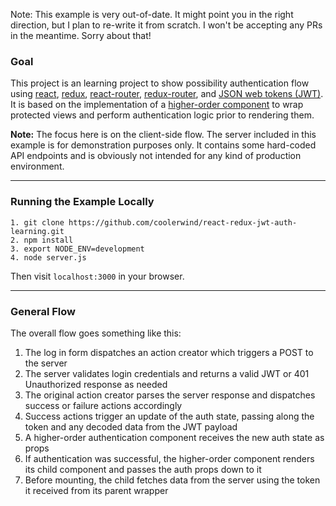 Note: This example is very out-of-date. It might point you in the right direction, but I plan to re-write it from scratch. I won't be accepting any PRs in the meantime. Sorry about that!

### Goal

This project is an learning project to show possibility authentication flow using [react](https://github.com/facebook/react), [redux](https://github.com/rackt/redux), [react-router](https://github.com/rackt/react-router), [redux-router](https://github.com/rackt/redux-router), and [JSON web tokens (JWT)](http://jwt.io/). It is based on the implementation of a [higher-order component](https://medium.com/@dan_abramov/mixins-are-dead-long-live-higher-order-components-94a0d2f9e750)
to wrap protected views and perform authentication logic prior to rendering them.

**Note:** The focus here is on the client-side flow. The server included in this example is for demonstration purposes only.
It contains some hard-coded API endpoints and is obviously not intended for any
kind of production environment.

---

### Running the Example Locally
````
1. git clone https://github.com/coolerwind/react-redux-jwt-auth-learning.git
2. npm install
3. export NODE_ENV=development
4. node server.js
````
Then visit `localhost:3000` in your browser.

---

### General Flow

The overall flow goes something like this:

1. The log in form dispatches an action creator which triggers a POST to the server
2. The server validates login credentials and returns a valid JWT or 401 Unauthorized response as needed
3. The original action creator parses the server response and dispatches success or failure actions accordingly
4. Success actions trigger an update of the auth state, passing along the token and any decoded data from the JWT payload
5. A higher-order authentication component receives the new auth state as props
6. If authentication was successful, the higher-order component renders its child component and passes the auth props down to it
7. Before mounting, the child fetches data from the server using the token it received from its parent wrapper